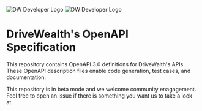 ![DW Developer Logo](http://www.drivewealth.com/developer-assets/dev-logo-dark.svg#gh-light-mode-only)
![DW Developer Logo](http://www.drivewealth.com/developer-assets/dev-logo-light.svg#gh-dark-mode-only)

# DriveWealth's OpenAPI Specification

This repository contains OpenAPI 3.0 definitions for DriveWalth's APIs. These OpenAPI description files enable code generation, test cases, and documentation.

This repository is in beta mode and we welcome community enagagement. Feel free to open an issue if there is something you want us to take a look at.
